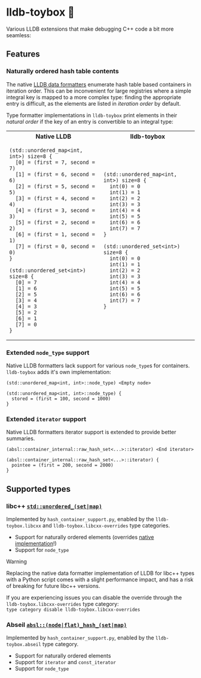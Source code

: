 # lldb-toybox 🧰
Various LLDB extensions that make debugging C++ code a bit more seamless:

## Features

### Naturally ordered hash table contents
The native [LLDB data formatters](https://lldb.llvm.org/use/variable.html) enumerate hash table based containers in iteration order. This can
be inconvenient for large registries where a simple integral key is mapped to a more complex type: finding the appropriate entry is difficult,
as the elements are listed in _iteration order_ by default.

Type formatter implementations in `lldb-toybox` print elements in their _natural order_ if the key of an entry is convertible to an integral type:

<table>
<tr>
<th>Native LLDB</th>
<th>lldb-toybox</th>
</tr>
<tr>
<td>

```
(std::unordered_map<int, int>) size=8 {
  [0] = (first = 7, second = 7)
  [1] = (first = 6, second = 6)
  [2] = (first = 5, second = 5)
  [3] = (first = 4, second = 4)
  [4] = (first = 3, second = 3)
  [5] = (first = 2, second = 2)
  [6] = (first = 1, second = 1)
  [7] = (first = 0, second = 0)
}

(std::unordered_set<int>) size=8 {
  [0] = 7
  [1] = 6
  [2] = 5
  [3] = 4
  [4] = 3
  [5] = 2
  [6] = 1
  [7] = 0
}
```

</td>
<td>

```
(std::unordered_map<int, int>) size=8 {
  int(0) = 0
  int(1) = 1
  int(2) = 2
  int(3) = 3
  int(4) = 4
  int(5) = 5
  int(6) = 6
  int(7) = 7
}

(std::unordered_set<int>) size=8 {
  int(0) = 0
  int(1) = 1
  int(2) = 2
  int(3) = 3
  int(4) = 4
  int(5) = 5
  int(6) = 6
  int(7) = 7
}
```

</td>
</tr>
</table>

### Extended `node_type` support
Native LLDB formatters lack support for various `node_type`s for containers. `lldb-toybox` adds it's own implementation:
```
(std::unordered_map<int, int>::node_type) <Empty node>

(std::unordered_map<int, int>::node_type) {
  stored = (first = 100, second = 1000)
}
```

### Extended `iterator` support
Native LLDB formatters iterator support is extended to provide better summaries.
```
(absl::container_internal::raw_hash_set<...>::iterator) <End iterator>

(absl::container_internal::raw_hash_set<...>::iterator) {
  pointee = (first = 200, second = 2000)
}
```

## Supported types

### libc++ [`std::unordered_(set|map)`](https://en.cppreference.com/w/cpp/container)
Implemented by `hash_container_support.py`, enabled by the `lldb-toybox.libcxx` and `lldb-toybox.libcxx-overrides` type categories.

* Support for naturally ordered elements (overrides [native implementation](https://github.com/apple/llvm-project/blob/next/lldb/source/Plugins/Language/CPlusPlus/LibCxxUnorderedMap.cpp)!)
* Support for `node_type`

> [!WARNING]
> Replacing the native data formatter implementation of LLDB for libc++ types with a Python script comes with a slight
> performance impact, and has a risk of breaking for future libc++ versions.
>
> If you are experiencing issues you can disable the override through the `lldb-toybox.libcxx-overrides` type category:  
> `type category disable lldb-toybox.libcxx-overrides`

### Abseil [`absl::(node|flat)_hash_(set|map)`](https://abseil.io/docs/cpp/guides/container#hash-tables)
Implemented by `hash_container_support.py`, enabled by the `lldb-toybox.abseil` type category.

* Support for naturally ordered elements
* Support for `iterator` and `const_iterator`
* Support for `node_type`
